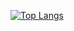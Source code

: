 [![Top Langs](https://github-readme-stats.vercel.app/api/top-langs/?username=poscoun&langs_count=10&layout=compact&theme=dark)](https://github.com/poscoun/poscoun)﻿
<!--
**poscoun/poscoun** is a ✨ _special_ ✨ repository because its `README.md` (this file) appears on your GitHub profile.

Here are some ideas to get you started:

- 🔭 I’m currently working on ...
- 🌱 I’m currently learning ...
- 👯 I’m looking to collaborate on ...
- 🤔 I’m looking for help with ...
- 💬 Ask me about ...
- 📫 How to reach me: ...
- 😄 Pronouns: ...
- ⚡ Fun fact: ...
-->
